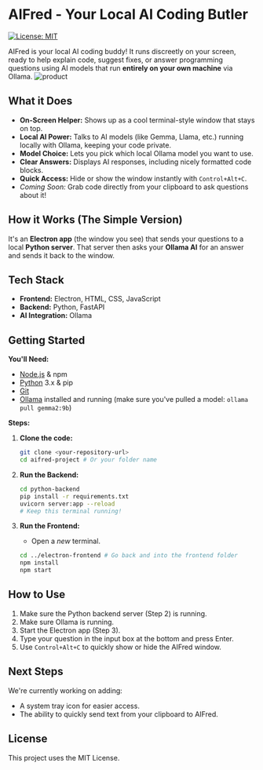 # AIFred - Your Local AI Coding Butler

[![License: MIT](https://img.shields.io/badge/License-MIT-yellow.svg)](https://opensource.org/licenses/MIT)

AIFred is your local AI coding buddy! It runs discreetly on your screen, ready to help explain code, suggest fixes, or answer programming questions using AI models that run **entirely on your own machine** via Ollama.
![product](https://github.com/user-attachments/assets/760069d2-d586-4f56-9978-6a14b36220db)



## What it Does

* **On-Screen Helper:** Shows up as a cool terminal-style window that stays on top.
* **Local AI Power:** Talks to AI models (like Gemma, Llama, etc.) running locally with Ollama, keeping your code private.
* **Model Choice:** Lets you pick which local Ollama model you want to use.
* **Clear Answers:** Displays AI responses, including nicely formatted code blocks.
* **Quick Access:** Hide or show the window instantly with `Control+Alt+C`.
* *Coming Soon:* Grab code directly from your clipboard to ask questions about it!

## How it Works (The Simple Version)

It's an **Electron app** (the window you see) that sends your questions to a local **Python server**. That server then asks your **Ollama AI** for an answer and sends it back to the window.

## Tech Stack

* **Frontend:** Electron, HTML, CSS, JavaScript
* **Backend:** Python, FastAPI
* **AI Integration:** Ollama

## Getting Started

**You'll Need:**

* [Node.js](https://nodejs.org/) & npm
* [Python](https://www.python.org/) 3.x & pip
* [Git](https://git-scm.com/)
* [Ollama](https://ollama.com/) installed and running (make sure you've pulled a model: `ollama pull gemma2:9b`)

**Steps:**

1.  **Clone the code:**
    ```bash
    git clone <your-repository-url>
    cd aifred-project # Or your folder name
    ```

2.  **Run the Backend:**
    ```bash
    cd python-backend
    pip install -r requirements.txt
    uvicorn server:app --reload
    # Keep this terminal running!
    ```

3.  **Run the Frontend:**
    * Open a *new* terminal.
    ```bash
    cd ../electron-frontend # Go back and into the frontend folder
    npm install
    npm start
    ```

## How to Use

1.  Make sure the Python backend server (Step 2) is running.
2.  Make sure Ollama is running.
3.  Start the Electron app (Step 3).
4.  Type your question in the input box at the bottom and press Enter.
5.  Use `Control+Alt+C` to quickly show or hide the AIFred window.

## Next Steps

We're currently working on adding:

* A system tray icon for easier access.
* The ability to quickly send text from your clipboard to AIFred.

## License

This project uses the MIT License.
